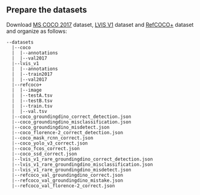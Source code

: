 ## Prepare the datasets

Download [MS COCO 2017](https://cocodataset.org/#download) dataset, [LVIS V1](https://www.lvisdataset.org/dataset) dataset and [RefCOCO+](https://one-peace-shanghai.oss-accelerate.aliyuncs.com/one_peace_datasets/refcoco%2B.zip) dataset and organize as follows:

```
--datasets
  |--coco
  |  |--annotations
  |  |--val2017
  |--lvis_v1
  |  |--annotations
  |  |--train2017
  |  |--val2017
  |--refcoco+
  |  |--image
  |  |--testA.tsv
  |  |--testB.tsv
  |  |--train.tsv
  |  |--val.tsv
  |--coco_groundingdino_correct_detection.json
  |--coco_groundingdino_misclassification.json
  |--coco_groundingdino_misdetect.json
  |--coco_florence-2_correct_detection.json
  |--coco_mask_rcnn_correct.json
  |--coco_yolo_v3_correct.json
  |--coco_fcos_correct.json
  |--coco_ssd_correct.json
  |--lvis_v1_rare_groundingdino_correct_detection.json
  |--lvis_v1_rare_groundingdino_misclassification.json
  |--lvis_v1_rare_groundingdino_misdetect.json
  |--refcoco_val_groundingdino_correct.json
  |--refcoco_val_groundingdino_mistake.json
  |--refcoco_val_florence-2_correct.json
```
